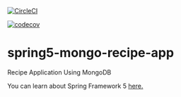 [![CircleCI](https://circleci.com/gh/olegbezk/spring5-mongo-recipe-app.svg?style=svg)](https://circleci.com/gh/olegbezk/spring5-mongo-recipe-app)

[![codecov](https://codecov.io/gh/olegbezk/spring5-mongo-recipe-app/branch/master/graph/badge.svg)](https://codecov.io/gh/olegbezk/spring5-mongo-recipe-app)

# spring5-mongo-recipe-app
Recipe Application Using MongoDB


You can learn about Spring Framework 5 [here.](http://courses.springframework.guru/p/spring-framework-5-begginer-to-guru/?product_id=363173)